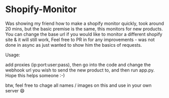 # Shopify-Monitor

Was showing my friend how to make a shopify monitor quickly, took around 20 mins, but the basic premise is the same, this monitors for new products. You can change the base url if you would like to monitor a different shopify site & it will still work, Feel free to PR in for any improvements - was not done in async as just wanted to show him the basics of requests.

Usage:

add proxies (ip:port:user:pass), then go into the code and change the webhook url you wish to send the new product to, and then run app.py. Hope this helps someone :-)

btw, feel free to chage all names / images on this and use in your own server 😄
